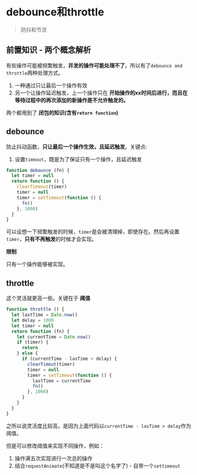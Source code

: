 # debounce和throttle
> 防抖和节流

## 前置知识 - 两个概念解析

有些操作可能被频繁触发，**并发的操作可能处理不了**。所以有了`debounce and throttle`两种处理方式。

1. 一种通过只让最后一个操作有效
2. 另一个让操作延迟触发，上一个操作只在 **开始操作的xx时间后进行，而且在等待过程中的再次添加的新操作是不允许触发的。**

两个都用到了 **闭包的知识(含有`return function`)**

## debounce

防止抖动函数，**只让最后一个操作生效，且延迟触发**。关键点:

1. 设置`timeout`，既是为了保证只有一个操作，且延迟触发

```JavaScript
function debounce (fn) {
  let timer = null
  return function () {
    clearTimeout(timer)
    timer = null
    timer = setTimeout(function () {
      fn()
    }, 1000)
  }
}
```

可以设想一下频繁触发的时候，`timer`是会被清理掉，即使存在。然后再设置`timer`，**只有不再触发**的时候才会实现。

**限制**

只有一个操作能够被实现。

## throttle

这个灵活就更高一些。关键在于 **阈值**

```JavaScript
function throttle () {
  let lastTime = Date.now()
  let delay = 1000
  let timer = null
  return function (fn) {
    let currentTime = Date.now()
    if (timer) {
      return
    } else {
      if (currentTime - lasTime > delay) {
        clearTimout(timer)
        timer = null
        timer = setTimeout(function () {
          lastTime = currentTime
          fn()
        }, 1000)
      }
    }
  }
}
```

之所以说灵活度比较高，是因为上面代码以`currentTime - lasTime > delay`作为阈值。

但是可以修改阈值来实现不同操作，例如：

1. 操作满五次实现进行一次总的操作
2. 结合`requestAnimate`(不知道是不是叫这个名字了) - 自带一个`settimeout`


